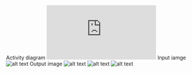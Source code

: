 Activity diagram
![alt text](https://github.com/zepsgit/OpticalMusicRecognition/blob/master/ActivityDiagram.pdf)
Input iamge
![alt text](https://github.com/zepsgit/OpticalMusicRecognition/blob/master/testcases/y.png)
Output image
![alt text](https://github.com/zepsgit/OpticalMusicRecognition/blob/master/testcases/New%20folder/(0).png)
![alt text](https://github.com/zepsgit/OpticalMusicRecognition/blob/master/testcases/New%20folder/(1).png)
![alt text](https://github.com/zepsgit/OpticalMusicRecognition/blob/master/testcases/New%20folder/(2).png)
